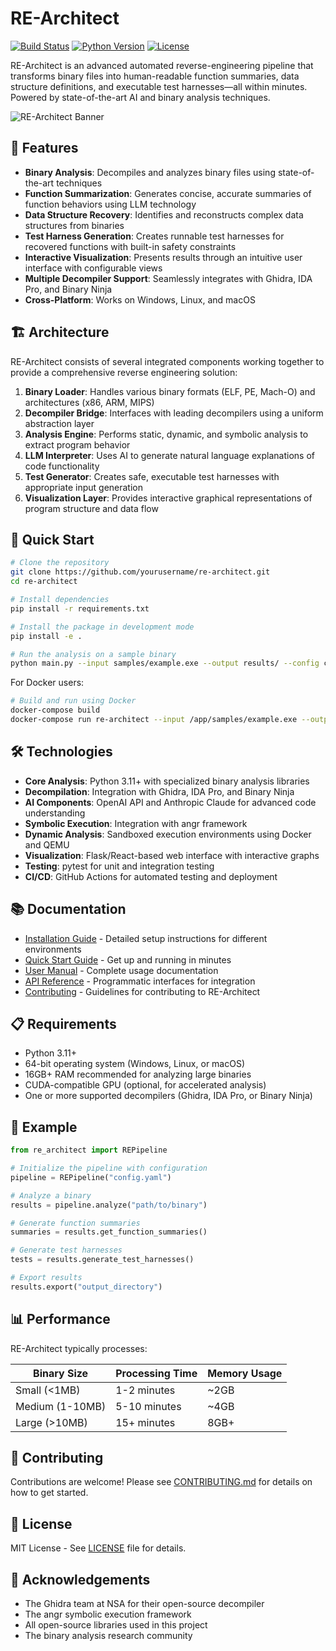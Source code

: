 # RE-Architect

[![Build Status](https://github.com/yourusername/re-architect/workflows/RE-Architect%20CI/badge.svg)](https://github.com/yourusername/re-architect/actions)
[![Python Version](https://img.shields.io/badge/python-3.11%2B-blue)](https://www.python.org/downloads/)
[![License](https://img.shields.io/badge/license-MIT-green)](LICENSE)

RE-Architect is an advanced automated reverse-engineering pipeline that transforms binary files into human-readable function summaries, data structure definitions, and executable test harnesses—all within minutes. Powered by state-of-the-art AI and binary analysis techniques.

![RE-Architect Banner](docs/images/re-architect-banner.png)

## 🚀 Features

- **Binary Analysis**: Decompiles and analyzes binary files using state-of-the-art techniques
- **Function Summarization**: Generates concise, accurate summaries of function behaviors using LLM technology
- **Data Structure Recovery**: Identifies and reconstructs complex data structures from binaries
- **Test Harness Generation**: Creates runnable test harnesses for recovered functions with built-in safety constraints
- **Interactive Visualization**: Presents results through an intuitive user interface with configurable views
- **Multiple Decompiler Support**: Seamlessly integrates with Ghidra, IDA Pro, and Binary Ninja
- **Cross-Platform**: Works on Windows, Linux, and macOS

## 🏗️ Architecture

RE-Architect consists of several integrated components working together to provide a comprehensive reverse engineering solution:

1. **Binary Loader**: Handles various binary formats (ELF, PE, Mach-O) and architectures (x86, ARM, MIPS)
2. **Decompiler Bridge**: Interfaces with leading decompilers using a uniform abstraction layer
3. **Analysis Engine**: Performs static, dynamic, and symbolic analysis to extract program behavior
4. **LLM Interpreter**: Uses AI to generate natural language explanations of code functionality
5. **Test Generator**: Creates safe, executable test harnesses with appropriate input generation
6. **Visualization Layer**: Provides interactive graphical representations of program structure and data flow

## 🔧 Quick Start

```bash
# Clone the repository
git clone https://github.com/yourusername/re-architect.git
cd re-architect

# Install dependencies
pip install -r requirements.txt

# Install the package in development mode
pip install -e .

# Run the analysis on a sample binary
python main.py --input samples/example.exe --output results/ --config config.yaml
```

For Docker users:
```bash
# Build and run using Docker
docker-compose build
docker-compose run re-architect --input /app/samples/example.exe --output /app/results/
```

## 🛠️ Technologies

- **Core Analysis**: Python 3.11+ with specialized binary analysis libraries
- **Decompilation**: Integration with Ghidra, IDA Pro, and Binary Ninja
- **AI Components**: OpenAI API and Anthropic Claude for advanced code understanding
- **Symbolic Execution**: Integration with angr framework
- **Dynamic Analysis**: Sandboxed execution environments using Docker and QEMU
- **Visualization**: Flask/React-based web interface with interactive graphs
- **Testing**: pytest for unit and integration testing
- **CI/CD**: GitHub Actions for automated testing and deployment

## 📚 Documentation

- [Installation Guide](docs/installation.md) - Detailed setup instructions for different environments
- [Quick Start Guide](docs/quick_start.md) - Get up and running in minutes
- [User Manual](docs/user_manual.md) - Complete usage documentation
- [API Reference](docs/api_reference.md) - Programmatic interfaces for integration
- [Contributing](CONTRIBUTING.md) - Guidelines for contributing to RE-Architect

## 📋 Requirements

- Python 3.11+
- 64-bit operating system (Windows, Linux, or macOS)
- 16GB+ RAM recommended for analyzing large binaries
- CUDA-compatible GPU (optional, for accelerated analysis)
- One or more supported decompilers (Ghidra, IDA Pro, or Binary Ninja)

## 🧪 Example

```python
from re_architect import REPipeline

# Initialize the pipeline with configuration
pipeline = REPipeline("config.yaml")

# Analyze a binary
results = pipeline.analyze("path/to/binary")

# Generate function summaries
summaries = results.get_function_summaries()

# Generate test harnesses
tests = results.generate_test_harnesses()

# Export results
results.export("output_directory")
```

## 📊 Performance

RE-Architect typically processes:

| Binary Size | Processing Time | Memory Usage |
|-------------|-----------------|-------------|
| Small (<1MB) | 1-2 minutes | ~2GB |
| Medium (1-10MB) | 5-10 minutes | ~4GB |
| Large (>10MB) | 15+ minutes | 8GB+ |

## 🤝 Contributing

Contributions are welcome! Please see [CONTRIBUTING.md](CONTRIBUTING.md) for details on how to get started.

## 📄 License

MIT License - See [LICENSE](LICENSE) file for details.

## 🙏 Acknowledgements

- The Ghidra team at NSA for their open-source decompiler
- The angr symbolic execution framework
- All open-source libraries used in this project
- The binary analysis research community
